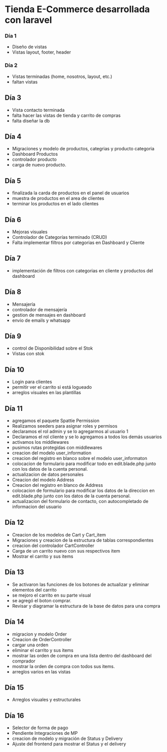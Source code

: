 # Tienda E-Commerce desarrollada con laravel

### Día 1

-   Diseño de vistas
-   Vistas layout, footer, header

### Día 2

-   Vistas terminadas (home, nosotros, layout, etc.)
-   faltan vistas

## Día 3

-   Vista contacto terminada
-   falta hacer las vistas de tienda y carrito de compras
-   falta diseñar la db

## Día 4

-   Migraciones y modelo de productos, categrias y producto categoria
-   Dashboard Productos
-   controlador producto
-   carga de nuevo producto.

## Día 5

-   finalizada la carda de productos en el panel de usuarios
-   muestra de productos en el area de clientes
-   terminar los productos en el lado clientes

## Día 6

-   Mejoras visuales
-   Controlador de Categorías terminado (CRUD)
-   Falta implementar filtros por categorias en Dashboard y Cliente

## Día 7

-   implementación de filtros con categorias en cliente y productos del dashboard

## Día 8

-   Mensajería
-   controlador de mensajería
-   gestion de mensajes en dashboard
-   envio de emails y whatsapp

## Día 9

-   control de Disponibilidad sobre el Stok
-   Vistas con stok

## Día 10

-   Login para clientes
-   permitir ver el carrito si está logueado
-   arreglos visuales en las plantillas

## Día 11

-   agregamos el paquete Spattie Permission
-   Realizamos seeders para asignar roles y permisos
-   declaramos el rol admin y se lo agregarmos al usuario 1
-   Declaramos el rol cliente y se lo agregamos a todos los demás usuarios
-   activamos los middlewares
-   pusimos rutas protegidas con middlewares
-   creacion del modelo user_information
-   creacion del registro en blanco sobre el modelo user_informaton
-   colocacion de formulario para modificar todo en edit.blade.php junto con los datos de la cuenta personal.
-   actualizacion de datos personales
-   Creacion del modelo Address
-   Creacion del registro en blanco de Address
-   colocacion de formulario para modificar los datos de la direccion en edit.blade.php junto con los datos de la cuenta personal.
-   actualizacion del formulario de contacto, con autocompletado de informacion del usuario

## Día 12

-   Creacion de los modelos de Cart y Cart_item
-   Migraciones y creacion de la estructura de tablas correspondientes
-   creacion del controlador CartController
-   Carga de un carrito nuevo con sus respectivos item
-   Mostrar el carrito y sus items

## Día 13

-   Se activaron las funciones de los botones de actualizar y eliminar elementos del carrito
-   se mejoro el carrito en su parte visual
-   se agregó el boton comprar.
-   Revisar y diagramar la estructura de la base de datos para una compra

## Día 14

-   migracion y modelo Order
-   Creacion de OrderController
-   cargar una orden
-   eliminar el carrito y sus items
-   mostrar las orden de compra en una lista dentro del dashboard del comprador
-   mostrar la orden de compra con todos sus items.
-   arreglos varios en las vistas

## Día 15

-   Arreglos visuales y estructurales

## Día 16

-   Selector de forma de pago
-   Pendiente Integraciones de MP
-   creacion de modelo y migración de Status y Delivery
-   Ajuste del frontend para mostrar el Status y el delivery
